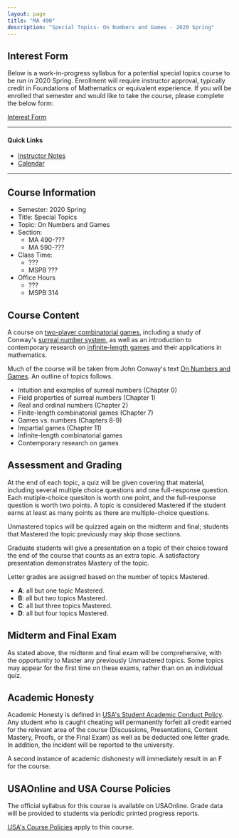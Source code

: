 ```yaml
---
layout: page
title: "MA 490" 
description: "Special Topics- On Numbers and Games - 2020 Spring"
---
```


## Interest Form

Below is a work-in-progress syllabus for a potential special topics course
to be run in 2020 Spring. Enrollment will require instructor approval,
typically credit in Foundations of Mathematics or equivalent experience. 
If you will be enrolled that semester and would
like to take the course, please complete the below form:

[Interest Form][interest]

---

#### Quick Links

- [Instructor Notes][notes]
- [Calendar][calendar]

---

## Course Information

- Semester: 2020 Spring
- Title: Special Topics
- Topic: On Numbers and Games
- Section:
    - MA 490-???
    - MA 590-???
- Class Time:
    - ???
    - MSPB ???
- Office Hours
    - ???
    - MSPB 314

## Course Content

A course on 
[two-player combinatorial games](https://en.wikipedia.org/wiki/Combinatorial_game_theory), 
including a study of Conway's 
[surreal number system](https://en.wikipedia.org/wiki/Surreal_number), 
as well as an introduction to contemporary research on 
[infinite-length games](https://en.wikipedia.org/wiki/Game_theory#Infinitely_long_games) 
and their applications in mathematics.

Much of the course will be taken from John Conway's text
[On Numbers and Games][text].
An outline of topics follows.

- Intuition and examples of surreal numbers (Chapter 0)
- Field properties of surreal numbers (Chapter 1)
- Real and ordinal numbers (Chapter 2)
- Finite-length combinatorial games (Chapter 7)
- Games vs. numbers (Chapters 8-9)
- Impartial games (Chapter 11)
- Infinite-length combinatorial games
- Contemporary research on games

## Assessment and Grading

At the end of each topic, a quiz will be given covering that material,
including several multiple choice questions and one full-response
question. Each mutiple-choice quesiton is worth one point, and the
full-response question is worth two points. A topic is considered
Mastered if the student earns at least as many points as there are
multiple-choice questions.

Unmastered topics will be quizzed again on the midterm and final;
students that Mastered the topic previously may skip those sections.

Graduate students will give a presentation on a topic of their choice
toward the end of the course that counts as an extra topic.
A satisfactory presentation demonstrates Mastery of the topic.

Letter grades are assigned based on the number of topics Mastered. 
- **A**: all but one topic Mastered.
- **B**: all but two topics Mastered.
- **C**: all but three topics Mastered.
- **D**: all but four topics Mastered.

## Midterm and Final Exam

As stated above, the midterm and final exam will be comprehensive,
with the opportunity to Master any previously Unmastered topics.
Some topics may appear for the first time on these exams, rather
than on an individual quiz.

## Academic Honesty

Academic Honesty is defined in
[USA's Student Academic Conduct Policy][usa-academic-conduct].
Any student who is caught
cheating will permanently forfeit all credit earned for the
relevant area of the course (Discussions, Presentations,
Content Mastery, Proofs, or the Final Exam) as well as
be deducted one letter grade.
In addition, the incident will be reported to the university.

A second instance of academic dishonesty will immediately
result in an F for the course.

## USAOnline and USA Course Policies

The official syllabus for this course is available on
USAOnline. 
Grade data will be provided to students via periodic 
printed progress reports.

[USA's Course Policies][usa-course-policies] apply to this course.


[usa-course-policies]: https://www.southalabama.edu/departments/academicaffairs/resources/policies/additionalacademiccoursepolicies.pdf

[wic]: https://www.southalabama.edu/departments/academicsuccess/wac/wcoursecriteria.html

[usa-academic-conduct]: http://www.southalabama.edu/departments/academicaffairs/resources/policies/Student%20academic%20conduct%20policy-Final%20Version%20October%202014.pdf

[calendar]: calendar/
[notes]: http://jiblm.org/downloads/jiblmjournal/V160342S/V160342S.pdf
[drive]: /classes/drive/ 
[text]: https://en.wikipedia.org/wiki/On_Numbers_and_Games
[interest]: https://forms.gle/E7VabbC7NadyQmFQ9
